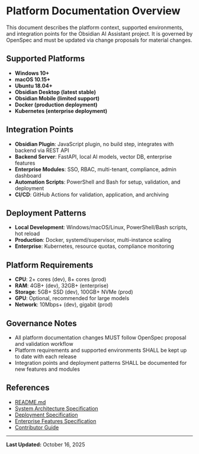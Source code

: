 # Platform Documentation Overview

This document describes the platform context, supported environments, and integration points for the Obsidian AI Assistant project. It is governed by OpenSpec and must be updated via change proposals for material changes.

## Supported Platforms

- **Windows 10+**
- **macOS 10.15+**
- **Ubuntu 18.04+**
- **Obsidian Desktop (latest stable)**
- **Obsidian Mobile (limited support)**
- **Docker (production deployment)**
- **Kubernetes (enterprise deployment)**

## Integration Points

- **Obsidian Plugin**: JavaScript plugin, no build step, integrates with backend via REST API
- **Backend Server**: FastAPI, local AI models, vector DB, enterprise features
- **Enterprise Modules**: SSO, RBAC, multi-tenant, compliance, admin dashboard
- **Automation Scripts**: PowerShell and Bash for setup, validation, and deployment
- **CI/CD**: GitHub Actions for validation, application, and archiving

## Deployment Patterns

- **Local Development**: Windows/macOS/Linux, PowerShell/Bash scripts, hot reload
- **Production**: Docker, systemd/supervisor, multi-instance scaling
- **Enterprise**: Kubernetes, resource quotas, compliance monitoring

## Platform Requirements

- **CPU**: 2+ cores (dev), 8+ cores (prod)
- **RAM**: 4GB+ (dev), 32GB+ (enterprise)
- **Storage**: 5GB+ SSD (dev), 100GB+ NVMe (prod)
- **GPU**: Optional, recommended for large models
- **Network**: 10Mbps+ (dev), gigabit (prod)

## Governance Notes

- All platform documentation changes MUST follow OpenSpec proposal and validation workflow
- Platform requirements and supported environments SHALL be kept up to date with each release
- Integration points and deployment patterns SHALL be documented for new features and modules

## References

- [README.md](../README.md)
- [System Architecture Specification](./SYSTEM_ARCHITECTURE_SPECIFICATION.md)
- [Deployment Specification](./DEPLOYMENT_SPECIFICATION.md)
- [Enterprise Features Specification](./ENTERPRISE_FEATURES_SPECIFICATION.md)
- [Contributor Guide](./contributor-guide.md)

---

**Last Updated:** October 16, 2025
